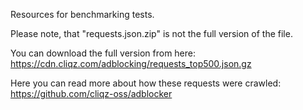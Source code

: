 Resources for benchmarking tests.

Please note, that "requests.json.zip" is not the full version of the file.

You can download the full version from here:
https://cdn.cliqz.com/adblocking/requests_top500.json.gz

Here you can read more about how these requests were crawled:
https://github.com/cliqz-oss/adblocker

